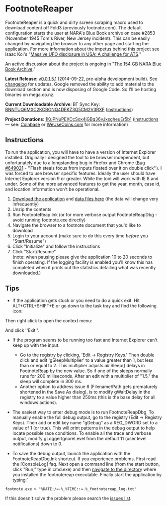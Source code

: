 # FootnoteReaper

FootnoteReaper is a quick and dirty screen scraping macro used to download content off Fold3 (previously footnote.com). The default configuration starts the user at NARA's Blue Book archive on case #2853 (November 1945 Tom's River, New Jersey incident). This can be easily changed by navigating the browser to any other page and starting the application. For more information about the impetus behind this project see Isaac Koi's "[Massive UFO disclosure in USA: A challenge for ATS](http://www.abovetopsecret.com/forum/thread730972/pg1)." 

An active discussion about the project is ongoing in "[The 154 GB NARA Blue Book Archive](http://www.abovetopsecret.com/forum/thread1032358/pg1)."

**Latest Release**: [v0.0.1.5.1](https://mega.co.nz/#!INlCWD7Z!bz_bxENvRtxrggAI1MTl8LDgGVgSoZoh8lOpA0SOsgw) (2014-09-22, pre-alpha development build). See [changelog](https://code.google.com/p/footnotereap/wiki/Changelog) for updates. Google removed the ability to add material to the download section and is now disposing of Google Code. So I'll be hosting binaries on mega.co.nz.

**Current Downloadable Archive**: BT Sync Key: [BNNTUQ6MXC2KCBONQ4DEKZ3Q5CM2V3RXF](https://link.getsync.com/?f=footnote.com&sz=0&s=2YUYYHCTX3LGHMOHY4NH2RFKSVBET3SH&i=C5ZIUMQQ6JEGEVGUVZMZJENDVJDXEUZCS&p=CAIFEKLUCVHGSQ24QY5HKSMRYPW236VP) ([instructions](http://www.abovetopsecret.com/forum/thread1032358/pg3#pid18424602))

**Project Donations**: [1KuPNuPEXCcSox4jGBq36vJxsgheuEr5b1](https://blockchain.info/address/1KuPNuPEXCcSox4jGBq36vJxsgheuEr5b1) ([instructions](https://www.youtube.com/watch?v=yeKUU3c2SmU) — see: [Coinbase](https://coinbase.com) or [WeUseCoins.com](http://weusecoins.com) for more information)

## Instructions

To run the application, you will have to have a version of Internet Explorer installed. Originally I designed the tool to be browser independent, but unfortunately due to a longstanding bug in Firefox and Chrome ([Bug #649021](https://bugzilla.mozilla.org/show_bug.cgi?id=649021 ) - ''Flash steals focus from inputs floated over it on double click''). I was forced to use browser specific features. Ideally the user should have Internet Explorer version 9 or greater. While the tool will work with IE 8 and under. Some of the more advanced features to get the year, month, case id, and location information won't be operational. 

1. [Download the application](https://mega.co.nz/#!INlCWD7Z!bz_bxENvRtxrggAI1MTl8LDgGVgSoZoh8lOpA0SOsgw) and [data files here](https://code.google.com/p/footnotereap/downloads/detail?name=DataFiles_v0.0.1.1.zip) (the data will change very infrequently)
2. Unzip the contents
3. Run FootnoteReap.lnk (or for more verbose output FootnoteReapDbg - avoid running footnote.exe directly)
4. Navigate the browser to a footnote document that you'd like to download
5. Login to your account (make sure to do this every time <i>before</i> you "Start/Resume")
6. Click "Initialize" and follow the instructions
7. Click "Start/Resume" <br>(note: when pausing please give the application 10 to 20 seconds to finish operating. If the logging facility is enabled you'll know this has completed when it prints out the statistics detailing what was recently downloaded.)

## Tips
- If the application gets stuck or you need to do a quick exit. Hit ALT+CTRL+SHIFT+E or go down to the task tray and find the following icon:

 Then right click to open the context menu:

 And click ''Exit''.

- If the program seems to be running too fast and Internet Explorer can't keep up with the input. 
    - Go to the registry by clicking, 'Edit → Registry Keys.' Then double click and edit 'gSleepMultiplier' to a value greater than 1, but less than or equal to 2. This multiplier adjusts *all* Sleep() delays in FootnoteReap by the new value. So if one of the sleeps normally runs for 200 milliseconds. After an edit with a multiplier of "1.5," the sleep will complete in 300 ms. 
    - Another option to address issue 6 (Filename/Path gets prematurely shortened in the Save As dialog), is to modify gWaitDelay in the registry to a value higher than 250ms (this is the base delay for all windows actions).

- The easiest way to enter debug mode is to run FootnoteReapDbg. To manually enable the full debug output, go to the registry (Edit → Registry Keys). Then add or edit key name "gDebug" as a REG_DWORD set to a value of 1 (or true). This will print patterns in the debug output to help locate possible race conditions. To enable all the trace and verbose output, modify gLoggerIgnoreLevel from the default 11 (user level notifications) down to 0. 

- To save the debug output, launch the application with the FootnoteReapDbg.lnk shortcut. If you experience problems. First read the [ConsoleLog] faq. Next open a command line (from the start button, click "Run," type in cmd.exe) and then [navigate to the directory](http://www.wikihow.com/Change-Directories-in-Command-Prompt) where you installed the footnotereap executable. Finally start the application by typing:`

```footnote.exe > "%DATE:/=-%_%TIME::=.%_footnotereap_log.txt"```

If this doesn't solve the problem please search the [issues list](http://code.google.com/p/footnotereap/issues/list).